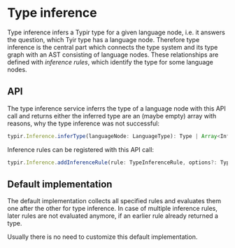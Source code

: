 # Type inference

Type inference infers a Typir type for a given language node, i.e. it answers the question, which Tyir type has a language node.
Therefore type inference is the central part which connects the type system and its type graph with an AST consisting of language nodes.
These relationships are defined with *inference rules*, which identify the type for some language nodes.


## API

The type inference service inferrs the type of a language node with this API call
and returns either the inferred type are an (maybe empty) array with reasons, why the type inference was not successful:

```typescript
typir.Inference.inferType(languageNode: LanguageType): Type | Array<InferenceProblem>
```

Inference rules can be registered with this API call:

```typescript
typir.Inference.addInferenceRule(rule: TypeInferenceRule, options?: TypeInferenceRuleOptions): void
```


## Default implementation

The default implementation collects all specified rules and evaluates them one after the other for type inference.
In case of multiple inference rules, later rules are not evaluated anymore, if an earlier rule already returned a type.

Usually there is no need to customize this default implementation.
